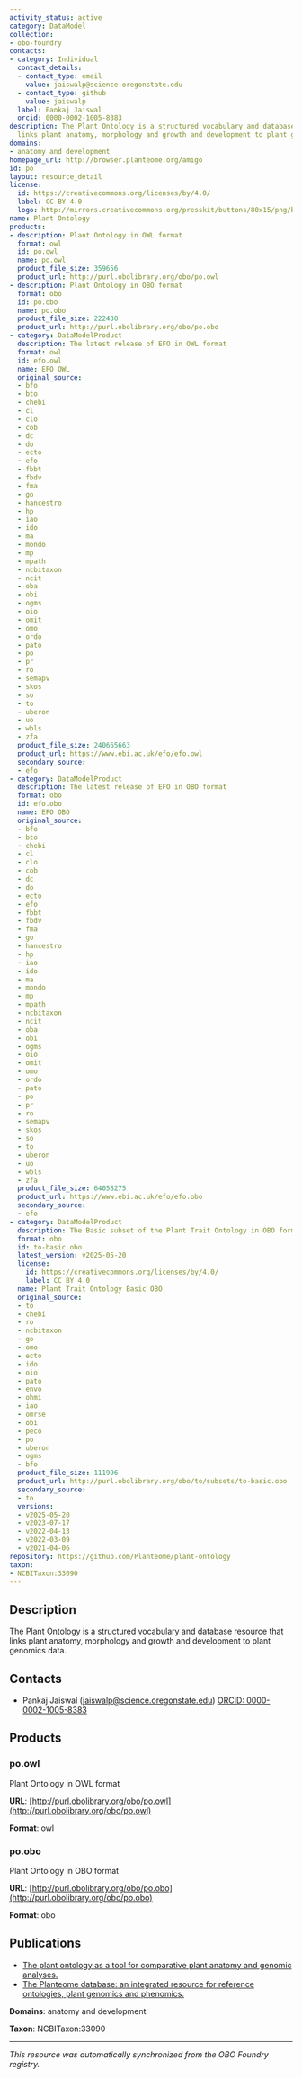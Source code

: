 ```yaml
---
activity_status: active
category: DataModel
collection:
- obo-foundry
contacts:
- category: Individual
  contact_details:
  - contact_type: email
    value: jaiswalp@science.oregonstate.edu
  - contact_type: github
    value: jaiswalp
  label: Pankaj Jaiswal
  orcid: 0000-0002-1005-8383
description: The Plant Ontology is a structured vocabulary and database resource that
  links plant anatomy, morphology and growth and development to plant genomics data.
domains:
- anatomy and development
homepage_url: http://browser.planteome.org/amigo
id: po
layout: resource_detail
license:
  id: https://creativecommons.org/licenses/by/4.0/
  label: CC BY 4.0
  logo: http://mirrors.creativecommons.org/presskit/buttons/80x15/png/by.png
name: Plant Ontology
products:
- description: Plant Ontology in OWL format
  format: owl
  id: po.owl
  name: po.owl
  product_file_size: 359656
  product_url: http://purl.obolibrary.org/obo/po.owl
- description: Plant Ontology in OBO format
  format: obo
  id: po.obo
  name: po.obo
  product_file_size: 222430
  product_url: http://purl.obolibrary.org/obo/po.obo
- category: DataModelProduct
  description: The latest release of EFO in OWL format
  format: owl
  id: efo.owl
  name: EFO OWL
  original_source:
  - bfo
  - bto
  - chebi
  - cl
  - clo
  - cob
  - dc
  - do
  - ecto
  - efo
  - fbbt
  - fbdv
  - fma
  - go
  - hancestro
  - hp
  - iao
  - ido
  - ma
  - mondo
  - mp
  - mpath
  - ncbitaxon
  - ncit
  - oba
  - obi
  - ogms
  - oio
  - omit
  - omo
  - ordo
  - pato
  - po
  - pr
  - ro
  - semapv
  - skos
  - so
  - to
  - uberon
  - uo
  - wbls
  - zfa
  product_file_size: 240665663
  product_url: https://www.ebi.ac.uk/efo/efo.owl
  secondary_source:
  - efo
- category: DataModelProduct
  description: The latest release of EFO in OBO format
  format: obo
  id: efo.obo
  name: EFO OBO
  original_source:
  - bfo
  - bto
  - chebi
  - cl
  - clo
  - cob
  - dc
  - do
  - ecto
  - efo
  - fbbt
  - fbdv
  - fma
  - go
  - hancestro
  - hp
  - iao
  - ido
  - ma
  - mondo
  - mp
  - mpath
  - ncbitaxon
  - ncit
  - oba
  - obi
  - ogms
  - oio
  - omit
  - omo
  - ordo
  - pato
  - po
  - pr
  - ro
  - semapv
  - skos
  - so
  - to
  - uberon
  - uo
  - wbls
  - zfa
  product_file_size: 64058275
  product_url: https://www.ebi.ac.uk/efo/efo.obo
  secondary_source:
  - efo
- category: DataModelProduct
  description: The Basic subset of the Plant Trait Ontology in OBO format
  format: obo
  id: to-basic.obo
  latest_version: v2025-05-20
  license:
    id: https://creativecommons.org/licenses/by/4.0/
    label: CC BY 4.0
  name: Plant Trait Ontology Basic OBO
  original_source:
  - to
  - chebi
  - ro
  - ncbitaxon
  - go
  - omo
  - ecto
  - ido
  - oio
  - pato
  - envo
  - ohmi
  - iao
  - omrse
  - obi
  - peco
  - po
  - uberon
  - ogms
  - bfo
  product_file_size: 111996
  product_url: http://purl.obolibrary.org/obo/to/subsets/to-basic.obo
  secondary_source:
  - to
  versions:
  - v2025-05-20
  - v2023-07-17
  - v2022-04-13
  - v2022-03-09
  - v2021-04-06
repository: https://github.com/Planteome/plant-ontology
taxon:
- NCBITaxon:33090
---
```

## Description

The Plant Ontology is a structured vocabulary and database resource that links plant anatomy, morphology and growth and development to plant genomics data.

## Contacts

- Pankaj Jaiswal (jaiswalp@science.oregonstate.edu) [ORCID: 0000-0002-1005-8383](https://orcid.org/0000-0002-1005-8383)

## Products

### po.owl

Plant Ontology in OWL format

**URL**: [http://purl.obolibrary.org/obo/po.owl](http://purl.obolibrary.org/obo/po.owl)

**Format**: owl

### po.obo

Plant Ontology in OBO format

**URL**: [http://purl.obolibrary.org/obo/po.obo](http://purl.obolibrary.org/obo/po.obo)

**Format**: obo

## Publications

- [The plant ontology as a tool for comparative plant anatomy and genomic analyses.](https://www.ncbi.nlm.nih.gov/pubmed/23220694)
- [The Planteome database: an integrated resource for reference ontologies, plant genomics and phenomics.](https://www.ncbi.nlm.nih.gov/pubmed/29186578)

**Domains**: anatomy and development

**Taxon**: NCBITaxon:33090

---

*This resource was automatically synchronized from the OBO Foundry registry.*